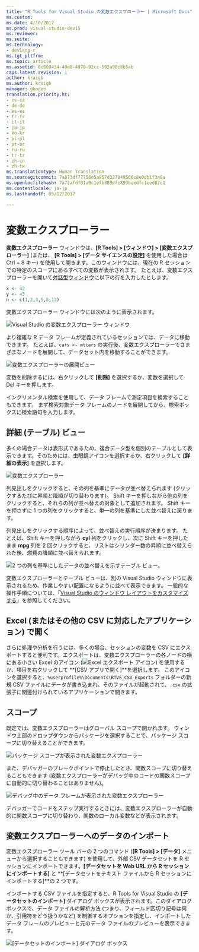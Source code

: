 ```yaml
---
title: "R Tools for Visual Studio の変数エクスプローラー | Microsoft Docs"
ms.custom: 
ms.date: 4/10/2017
ms.prod: visual-studio-dev15
ms.reviewer: 
ms.suite: 
ms.technology:
- devlang-r
ms.tgt_pltfrm: 
ms.topic: article
ms.assetid: 6c669434-40d8-4970-92cc-502a98c8b5ab
caps.latest.revision: 1
author: kraigb
ms.author: kraigb
manager: ghogen
translation.priority.ht:
- cs-cz
- de-de
- es-es
- fr-fr
- it-it
- ja-jp
- ko-kr
- pl-pl
- pt-br
- ru-ru
- tr-tr
- zh-cn
- zh-tw
ms.translationtype: Human Translation
ms.sourcegitcommit: 7a873df77756e5a957d327049566c8e0db1f3a8a
ms.openlocfilehash: 7a72afdf01a9c1efb389efc893beedfc1eed87c1
ms.contentlocale: ja-jp
ms.lasthandoff: 05/12/2017

---
```



# <a name="variable-explorer"></a>変数エクスプローラー

**変数エクスプローラー** ウィンドウは、**[R Tools] > [ウィンドウ] > [変数エクスプローラー]** (または、 **[R Tools] > [データ サイエンスの設定]** を使用した場合は Ctrl + 8 キー) を使用して開きます。このウィンドウには、現在の R セッションでの特定のスコープにあるすべての変数が表示されます。 たとえば、変数エクスプローラーを開いて[対話型ウィンドウ](interactive-repl.md)に以下の行を入力したとします。

```R
x <- 42
y <- 43
n <- c(1,2,3,5,8,13)
```
 
変数エクスプローラー ウィンドウには次のように表示されます。

![Visual Studio の変数エクスプローラー ウィンドウ](~/rtvs/media/variable-explorer-window.png)

より複雑な R データ フレームが定義されているセッションでは、データに移動できます。 たとえば、`cars <- mtcars` の実行後、変数エクスプローラーでさまざまなノードを展開して、データセット内を移動することができます。
 
![変数エクスプローラーの展開ビュー](~/rtvs/media/variable-explorer-expanded-results.png)
 
変数を削除するには、右クリックして **[削除]** を選択するか、変数を選択して Del キーを押します。

インクリメンタル検索を使用して、データ フレームで測定項目を検索することもできます。 まず検索対象データ フレームのノードを展開してから、検索ボックスに検索語句を入力します。

## <a name="details-table-view"></a>詳細 (テーブル) ビュー

多くの場合データは表形式であるため、複合データ型を個別のテーブルとして表示できます。そのためには、虫眼鏡アイコンを選択するか、右クリックして **[詳細の表示]** を選択します。 

![変数エクスプローラー](~/rtvs/media/variable-explorer-table-view.png)

列見出しをクリックすると、その列を基準にデータが並べ替えられます (クリックするたびに昇順と降順が切り替わります)。 Shift キーを押しながら他の列をクリックすると、それらの列が並べ替えの対象として追加されます。 Shift キーを押さずに 1 つの列をクリックすると、単一の列を基準にした並べ替えに戻ります。

列見出しをクリックする順序によって、並べ替えの実行順序が決まります。 たとえば、Shift キーを押しながら **cyl** 列をクリックし、次に Shift キーを押したまま **mpg** 列を 2 回クリックすると、リストはシリンダー数の昇順に並べ替えられた後、燃費の降順に並べ替えられます。

![2 つの列を基準にしたデータの並べ替えを示すテーブル ビュー。](~/rtvs/media/variable-explorer-table-view-sorting.png)

変数エクスプローラーとテーブル ビューは、別の Visual Studio ウィンドウに表示されるため、作業しやすい配置になるように並べて表示できます。 一般的な操作手順については、「[Visual Studio のウィンドウ レイアウトをカスタマイズする](../ide/customizing-window-layouts-in-visual-studio.md)」を参照してください。

## <a name="open-in-excel-or-other-csv-capable-application"></a>Excel (またはその他の CSV に対応したアプリケーション) で開く

さらに処理や分析を行うには、多くの場合、セッションの変数を CSV にエクスポートすると便利です。エクスポートは、変数エクスプローラーの各ノードの横にある小さい Excel のアイコン (![Excel エクスポート アイコン](~/rtvs/media/variable-explorer-excel-icon.png)) を使用するか、項目を右クリックして **[CSV アプリで開く]**を選択します。 このアイコンを選択すると、`%userprofile%\Documents\RTVS_CSV_Exports` フォルダーの新規 CSV ファイルにデータが書き込まれ、そのファイルが起動されて、`.csv` の拡張子に関連付けられているアプリケーションで開きます。

## <a name="scopes"></a>スコープ

既定では、変数エクスプローラーはグローバル スコープで開かれます。 ウィンドウ上部のドロップダウンからパッケージを選択することで、パッケージ スコープに切り替えることができます。

![パッケージ スコープが表示された変数エクスプローラー](~/rtvs/media/variable-explorer-package-scopes.png)

また、デバッガーのブレークポイントで停止したとき、関数スコープに切り替えることもできます (変数エクスプローラーがデバッグ中のコードの関数スコープに自動的に切り替わることはありません)。

![デバッグ中のデータ フレームが表示された変数エクスプローラー](~/rtvs/media/variable-explorer-as-locals-window.png)

デバッガーでコードをステップ実行するときには、変数エクスプローラーが自動的に関数スコープに切り替わり、関数のローカル変数などが表示されます。


## <a name="importing-data-into-variable-explorer"></a>変数エクスプローラーへのデータのインポート

変数エクスプローラー ツール バーの 2 つのコマンド (**[R Tools] > [データ]** メニューから選択することもできます) を使用して、外部 CSV データセットを R セッションにインポートできます。**[データセットを Web URL から R セッションにインポートする]** と **[データセットをテキスト ファイルから R セッションにインポートする]**の 2 つです。 

インポートする CSV ファイルを指定すると、R Tools for Visual Studio の **[データセットのインポート]** ダイアログ ボックスが表示されます。このダイアログ ボックスで、データ ファイルの解析方法 (つまり、フィールド区切り記号は何か、引用符をどう扱うかなど) を制御するオプションを指定し、インポートしたデータ フレームのプレビューと元のデータ ファイルのプレビューを表示できます。

![[データセットのインポート] ダイアログ ボックス](~/rtvs/media/variable-explorer-import-dataset-dialog.png)


